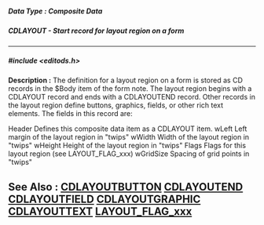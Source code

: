 ##### Data Type : Composite Data
##### CDLAYOUT - Start record for layout region on a form
---
##### #include <editods.h>
**Description :**
The definition for a layout region on a form is stored as CD records in the 
$Body item of the form note.  The layout region begins with a CDLAYOUT record 
and ends with a CDLAYOUTEND record.  Other records in the layout region define 
buttons, graphics, fields, or other rich text elements.  The fields in this 
record are:

Header Defines this composite data item as a CDLAYOUT item.
wLeft Left margin of the layout region in "twips"
wWidth Width of the layout region in "twips"
wHeight Height of the layout region in "twips"
Flags Flags for this layout region (see LAYOUT_FLAG_xxx)
wGridSize Spacing of grid points in "twips"

**See Also :**
[CDLAYOUTBUTTON](D:/md_files/CDLAYOUTBUTTON.md)
[CDLAYOUTEND](D:/md_files/CDLAYOUTEND.md)
[CDLAYOUTFIELD](D:/md_files/CDLAYOUTFIELD.md)
[CDLAYOUTGRAPHIC](D:/md_files/CDLAYOUTGRAPHIC.md)
[CDLAYOUTTEXT](D:/md_files/CDLAYOUTTEXT.md)
[LAYOUT_FLAG_xxx](D:/md_files/LAYOUT_FLAG_xxx.md)
---
